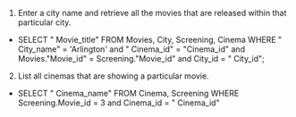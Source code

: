 1. Enter a city name and retrieve all the movies that are released within that particular city.
- SELECT " Movie_title" FROM Movies, City, Screening, Cinema WHERE " City_name" = 'Arlington' and " Cinema_id" = "Cinema_id" and Movies."Movie_id" = Screening."Movie_id" and City_id = " City_id";
2. List all cinemas that are showing a particular movie.
- SELECT " Cinema_name" FROM Cinema, Screening WHERE Screening.Movie_id = 3 and Cinema_id = " Cinema_id"
